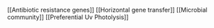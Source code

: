 [[Antibiotic resistance genes]]
[[Horizontal gene transfer]]
[[Microbial community]]
[[Preferential Uv Photolysis]]
